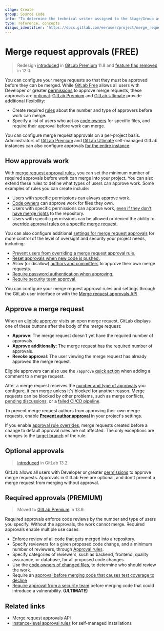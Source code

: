 ```yaml
---
stage: Create
group: Source Code
info: "To determine the technical writer assigned to the Stage/Group associated with this page, see https://about.gitlab.com/handbook/engineering/ux/technical-writing/#assignments"
type: reference, concepts
disqus_identifier: 'https://docs.gitlab.com/ee/user/project/merge_requests/merge_request_approvals.html'
---
```


# Merge request approvals **(FREE)**

> Redesign [introduced](https://gitlab.com/gitlab-org/gitlab/-/issues/1979) in [GitLab Premium](https://about.gitlab.com/pricing/) 11.8 and [feature flag removed](https://gitlab.com/gitlab-org/gitlab/-/issues/10685) in 12.0.

You can configure your merge requests so that they must be approved before
they can be merged. While [GitLab Free](https://about.gitlab.com/pricing/) allows
all users with Developer or greater [permissions](../../../permissions.md) to
approve merge requests, these approvals are [optional](#optional-approvals).
[GitLab Premium](https://about.gitlab.com/pricing/) and
[GitLab Ultimate](https://about.gitlab.com/pricing/) provide additional
flexibility:

- Create required [rules](rules.md) about the number and type of approvers before work can merge.
- Specify a list of users who act as [code owners](../../code_owners.md) for specific files,
  and require their approval before work can merge.

You can configure merge request approvals on a per-project basis. Administrators of
[GitLab Premium](https://about.gitlab.com/pricing/) and
[GitLab Ultimate](https://about.gitlab.com/pricing/) self-managed GitLab instances
can also configure approvals
[for the entire instance](../../../admin_area/merge_requests_approvals.md).

## How approvals work

With [merge request approval rules](rules.md), you can set the minimum number of
required approvals before work can merge into your project. You can also extend these
rules to define what types of users can approve work. Some examples of rules you can create include:

- Users with specific permissions can always approve work.
- [Code owners](../../code_owners.md) can approve work for files they own.
- Users with specific permissions can approve work,
  [even if they don't have merge rights](rules.md#merge-request-approval-segregation-of-duties)
  to the repository.
- Users with specific permissions can be allowed or denied the ability
  to [override approval rules on a specific merge request](rules.md#edit-or-override-merge-request-approval-rules).

You can also configure additional [settings for merge request approvals](settings.md)
for more control of the level of oversight and security your project needs, including:

- [Prevent users from overriding a merge request approval rule.](settings.md#prevent-overrides-of-default-approvals)
- [Reset approvals when new code is pushed.](settings.md#reset-approvals-on-push)
- Allow (or disallow) [authors and committers](settings.md) to approve their own merge requests.
- [Require password authentication when approving.](settings.md#require-authentication-for-approvals)
- [Require security team approval.](settings.md#security-approvals-in-merge-requests)

You can configure your merge request approval rules and settings through the GitLab
user interface or with the [Merge request approvals API](../../../../api/merge_request_approvals.md).

## Approve a merge request

When an [eligible approver](rules.md#eligible-approvers) visits an open merge request,
GitLab displays one of these buttons after the body of the merge request:

- **Approve**: The merge request doesn't yet have the required number of approvals.
- **Approve additionally**: The merge request has the required number of approvals.
- **Revoke approval**: The user viewing the merge request has already approved
  the merge request.

Eligible approvers can also use the `/approve`
[quick action](../../../project/quick_actions.md) when adding a comment to
a merge request.

After a merge request receives the [number and type of approvals](rules.md) you configure, it can merge
unless it's blocked for another reason. Merge requests can be blocked by other problems,
such as merge conflicts, [pending discussions](../../../discussions/index.md#prevent-merge-unless-all-threads-are-resolved),
or a [failed CI/CD pipeline](../merge_when_pipeline_succeeds.md).

To prevent merge request authors from approving their own merge requests,
enable [**Prevent author approval**](settings.md#prevent-authors-from-approving-their-own-work)
in your project's settings.

If you enable [approval rule overrides](settings.md#prevent-overrides-of-default-approvals),
merge requests created before a change to default approval rules are not affected.
The only exceptions are changes to the [target branch](rules.md#approvals-for-protected-branches)
of the rule.

## Optional approvals

> [Introduced](https://gitlab.com/gitlab-org/gitlab/-/issues/27426) in GitLab 13.2.

GitLab allows all users with Developer or greater [permissions](../../../permissions.md)
to approve merge requests. Approvals in GitLab Free are optional, and don't prevent
a merge request from merging without approval.

## Required approvals **(PREMIUM)**

> Moved to [GitLab Premium](https://about.gitlab.com/pricing/) in 13.9.

Required approvals enforce code reviews by the number and type of users you specify.
Without the approvals, the work cannot merge. Required approvals enable multiple use cases:

- Enforce review of all code that gets merged into a repository.
- Specify reviewers for a given proposed code change, and a minimum number
  of reviewers, through [Approval rules](rules.md).
- Specify categories of reviewers, such as backend, frontend, quality assurance, or
  database, for all proposed code changes.
- Use the [code owners of changed files](rules.md#code-owners-as-eligible-approvers),
  to determine who should review the work.
- Require an [approval before merging code that causes test coverage to decline](../../../../ci/pipelines/settings.md#coverage-check-approval-rule)
- [Require approval from a security team](../../../application_security/index.md#security-approvals-in-merge-requests)
  before merging code that could introduce a vulnerability. **(ULTIMATE)**

## Related links

- [Merge request approvals API](../../../../api/merge_request_approvals.md)
- [Instance-level approval rules](../../../admin_area/merge_requests_approvals.md) for self-managed installations

<!-- ## Troubleshooting

Include any troubleshooting steps that you can foresee. If you know beforehand what issues
one might have when setting this up, or when something is changed, or on upgrading, it's
important to describe those, too. Think of things that may go wrong and include them here.
This is important to minimize requests for support, and to avoid doc comments with
questions that you know someone might ask.

Each scenario can be a third-level heading, e.g. `### Getting error message X`.
If you have none to add when creating a doc, leave this section in place
but commented out to help encourage others to add to it in the future. -->
